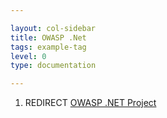 ```yaml
---

layout: col-sidebar
title: OWASP .Net
tags: example-tag
level: 0
type: documentation

---
```

1.  REDIRECT [OWASP .NET
    Project](https://wiki.owasp.org/index.php/Category:OWASP_.NET_Project)
